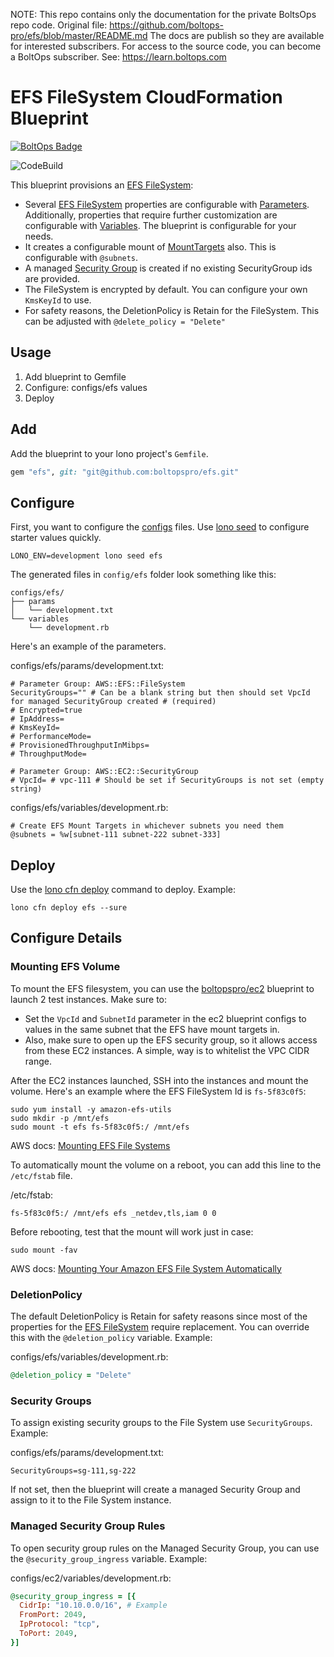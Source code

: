 <!-- note marker start -->
NOTE: This repo contains only the documentation for the private BoltsOps repo code.
Original file: https://github.com/boltops-pro/efs/blob/master/README.md
The docs are publish so they are available for interested subscribers.
For access to the source code, you can become a BoltOps subscriber.
See: https://learn.boltops.com

<!-- note marker end -->

# EFS FileSystem CloudFormation Blueprint

[![BoltOps Badge](https://img.boltops.com/boltops/badges/boltops-badge.png)](https://www.boltops.com)

![CodeBuild](https://codebuild.us-west-2.amazonaws.com/badges?uuid=eyJlbmNyeXB0ZWREYXRhIjoiUEpvRTcwOWlWRjU4dXlPYXVvVDFERXpZaG5tK2Rlc2U4UFp5VXVWYzVHZnc3Nmt5WVlIRmRtTm5DdW92M3NUbDgyVEpzeUZWY0dzaDdoK3JQbGJFQks0PSIsIml2UGFyYW1ldGVyU3BlYyI6InJnejNBVHNlRy9adW5KQU0iLCJtYXRlcmlhbFNldFNlcmlhbCI6MX0%3D&branch=master)

This blueprint provisions an [EFS FileSystem](https://docs.aws.amazon.com/AWSCloudFormation/latest/UserGuide/aws-resource-efs-filesystem.html):

* Several [EFS FileSystem](https://docs.aws.amazon.com/AWSCloudFormation/latest/UserGuide/aws-resource-efs-filesystem.html)  properties are configurable with [Parameters](https://lono.cloud/docs/configs/params/). Additionally, properties that require further customization are configurable with [Variables](https://lono.cloud/docs/configs/shared-variables/).  The blueprint is configurable for your needs.
* It creates a configurable mount of [MountTargets](https://docs.aws.amazon.com/AWSCloudFormation/latest/UserGuide/aws-resource-efs-mounttarget.html) also. This is configurable with `@subnets`.
* A managed [Security Group](https://docs.aws.amazon.com/AWSCloudFormation/latest/UserGuide/aws-properties-ec2-security-group.html) is created if no existing SecurityGroup ids are provided.
* The FileSystem is encrypted by default. You can configure your own `KmsKeyId` to use.
* For safety reasons, the DeletionPolicy is Retain for the FileSystem.  This can be adjusted with `@delete_policy = "Delete"`

## Usage

1. Add blueprint to Gemfile
2. Configure: configs/efs values
3. Deploy

## Add

Add the blueprint to your lono project's `Gemfile`.

```ruby
gem "efs", git: "git@github.com:boltopspro/efs.git"
```

## Configure

First, you want to configure the [configs](https://lono.cloud/docs/core/configs/) files. Use [lono seed](https://lono.cloud/reference/lono-seed/) to configure starter values quickly.

    LONO_ENV=development lono seed efs

The generated files in `config/efs` folder look something like this:

    configs/efs/
    ├── params
    │   └── development.txt
    └── variables
        └── development.rb

Here's an example of the parameters.

configs/efs/params/development.txt:

    # Parameter Group: AWS::EFS::FileSystem
    SecurityGroups="" # Can be a blank string but then should set VpcId for managed SecurityGroup created # (required)
    # Encrypted=true
    # IpAddress=
    # KmsKeyId=
    # PerformanceMode=
    # ProvisionedThroughputInMibps=
    # ThroughputMode=

    # Parameter Group: AWS::EC2::SecurityGroup
    # VpcId= # vpc-111 # Should be set if SecurityGroups is not set (empty string)

configs/efs/variables/development.rb:

    # Create EFS Mount Targets in whichever subnets you need them
    @subnets = %w[subnet-111 subnet-222 subnet-333]

## Deploy

Use the [lono cfn deploy](http://lono.cloud/reference/lono-cfn-deploy/) command to deploy. Example:

    lono cfn deploy efs --sure

## Configure Details

### Mounting EFS Volume

To mount the EFS filesystem, you can use the [boltopspro/ec2](https://github.com/boltopspro/ec2) blueprint to launch 2 test instances.  Make sure to:

* Set the `VpcId` and `SubnetId` parameter in the ec2 blueprint configs to values in the same subnet that the EFS have mount targets in.
* Also, make sure to open up the EFS security group, so it allows access from these EC2 instances.  A simple, way is to whitelist the VPC CIDR range.

After the EC2 instances launched, SSH into the instances and mount the volume. Here's an example where the EFS FileSystem Id is `fs-5f83c0f5`:

    sudo yum install -y amazon-efs-utils
    sudo mkdir -p /mnt/efs
    sudo mount -t efs fs-5f83c0f5:/ /mnt/efs

AWS docs: [Mounting EFS File Systems](https://docs.aws.amazon.com/efs/latest/ug/mounting-fs.html)

To automatically mount the volume on a reboot, you can add this line to the `/etc/fstab` file.

/etc/fstab:

    fs-5f83c0f5:/ /mnt/efs efs _netdev,tls,iam 0 0

Before rebooting, test that the mount will work just in case:

    sudo mount -fav

AWS docs: [Mounting Your Amazon EFS File System Automatically](https://docs.aws.amazon.com/efs/latest/ug/mount-fs-auto-mount-onreboot.html#mount-fs-auto-mount-update-fstab)

### DeletionPolicy

The default DeletionPolicy is Retain for safety reasons since most of the properties for the [EFS FileSystem](https://docs.aws.amazon.com/AWSCloudFormation/latest/UserGuide/aws-resource-efs-filesystem.html) require replacement. You can override this with the `@deletion_policy` variable.  Example:

configs/efs/variables/development.rb:

```ruby
@deletion_policy = "Delete"
```

### Security Groups

To assign existing security groups to the File System use `SecurityGroups`. Example:

configs/efs/params/development.txt:

    SecurityGroups=sg-111,sg-222

If not set, then the blueprint will create a managed Security Group and assign to it to the File System instance.

### Managed Security Group Rules

To open security group rules on the Managed Security Group, you can use the `@security_group_ingress` variable. Example:

configs/ec2/variables/development.rb:

```ruby
@security_group_ingress = [{
  CidrIp: "10.10.0.0/16", # Example
  FromPort: 2049,
  IpProtocol: "tcp",
  ToPort: 2049,
}]
```
